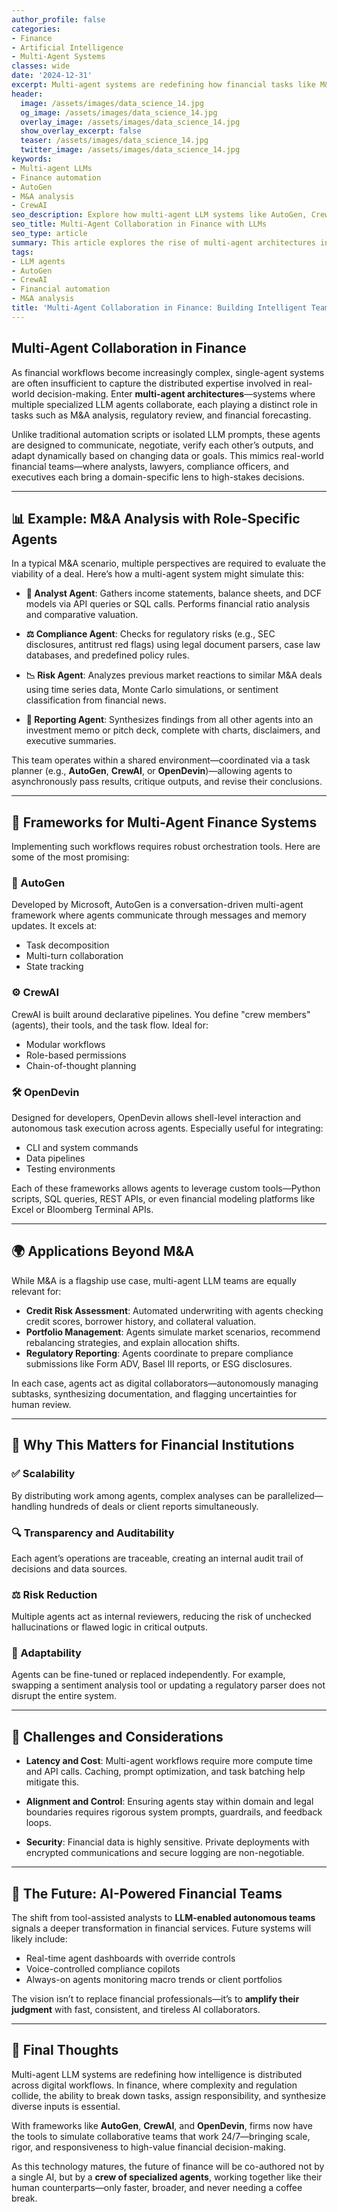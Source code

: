 ```yaml
---
author_profile: false
categories:
- Finance
- Artificial Intelligence
- Multi-Agent Systems
classes: wide
date: '2024-12-31'
excerpt: Multi-agent systems are redefining how financial tasks like M&A analysis can be approached, using teams of collaborative LLMs with distinct responsibilities.
header:
  image: /assets/images/data_science_14.jpg
  og_image: /assets/images/data_science_14.jpg
  overlay_image: /assets/images/data_science_14.jpg
  show_overlay_excerpt: false
  teaser: /assets/images/data_science_14.jpg
  twitter_image: /assets/images/data_science_14.jpg
keywords:
- Multi-agent LLMs
- Finance automation
- AutoGen
- M&A analysis
- CrewAI
seo_description: Explore how multi-agent LLM systems like AutoGen, CrewAI, and OpenDevin can simulate collaborative roles—analyst, compliance, auditor—in complex financial workflows like M&A analysis.
seo_title: Multi-Agent Collaboration in Finance with LLMs
seo_type: article
summary: This article explores the rise of multi-agent architectures in finance, using tools like AutoGen and CrewAI to simulate collaborative roles in tasks like M&A, compliance review, and financial reporting.
tags:
- LLM agents
- AutoGen
- CrewAI
- Financial automation
- M&A analysis
title: 'Multi-Agent Collaboration in Finance: Building Intelligent Teams with LLMs'
---
```


## Multi-Agent Collaboration in Finance

As financial workflows become increasingly complex, single-agent systems are often insufficient to capture the distributed expertise involved in real-world decision-making. Enter **multi-agent architectures**—systems where multiple specialized LLM agents collaborate, each playing a distinct role in tasks such as M&A analysis, regulatory review, and financial forecasting.

Unlike traditional automation scripts or isolated LLM prompts, these agents are designed to communicate, negotiate, verify each other’s outputs, and adapt dynamically based on changing data or goals. This mimics real-world financial teams—where analysts, lawyers, compliance officers, and executives each bring a domain-specific lens to high-stakes decisions.

---

## 📊 Example: M&A Analysis with Role-Specific Agents

In a typical M&A scenario, multiple perspectives are required to evaluate the viability of a deal. Here’s how a multi-agent system might simulate this:

- **🧠 Analyst Agent**: Gathers income statements, balance sheets, and DCF models via API queries or SQL calls. Performs financial ratio analysis and comparative valuation.
  
- **⚖️ Compliance Agent**: Checks for regulatory risks (e.g., SEC disclosures, antitrust red flags) using legal document parsers, case law databases, and predefined policy rules.

- **📉 Risk Agent**: Analyzes previous market reactions to similar M&A deals using time series data, Monte Carlo simulations, or sentiment classification from financial news.

- **📝 Reporting Agent**: Synthesizes findings from all other agents into an investment memo or pitch deck, complete with charts, disclaimers, and executive summaries.

This team operates within a shared environment—coordinated via a task planner (e.g., **AutoGen**, **CrewAI**, or **OpenDevin**)—allowing agents to asynchronously pass results, critique outputs, and revise their conclusions.

---

## 🔧 Frameworks for Multi-Agent Finance Systems

Implementing such workflows requires robust orchestration tools. Here are some of the most promising:

### 🧩 AutoGen

Developed by Microsoft, AutoGen is a conversation-driven multi-agent framework where agents communicate through messages and memory updates. It excels at:

- Task decomposition
- Multi-turn collaboration
- State tracking

### ⚙️ CrewAI

CrewAI is built around declarative pipelines. You define "crew members" (agents), their tools, and the task flow. Ideal for:

- Modular workflows
- Role-based permissions
- Chain-of-thought planning

### 🛠️ OpenDevin

Designed for developers, OpenDevin allows shell-level interaction and autonomous task execution across agents. Especially useful for integrating:

- CLI and system commands
- Data pipelines
- Testing environments

Each of these frameworks allows agents to leverage custom tools—Python scripts, SQL queries, REST APIs, or even financial modeling platforms like Excel or Bloomberg Terminal APIs.

---

## 🌍 Applications Beyond M&A

While M&A is a flagship use case, multi-agent LLM teams are equally relevant for:

- **Credit Risk Assessment**: Automated underwriting with agents checking credit scores, borrower history, and collateral valuation.
- **Portfolio Management**: Agents simulate market scenarios, recommend rebalancing strategies, and explain allocation shifts.
- **Regulatory Reporting**: Agents coordinate to prepare compliance submissions like Form ADV, Basel III reports, or ESG disclosures.

In each case, agents act as digital collaborators—autonomously managing subtasks, synthesizing documentation, and flagging uncertainties for human review.

---

## 💼 Why This Matters for Financial Institutions

### ✅ Scalability

By distributing work among agents, complex analyses can be parallelized—handling hundreds of deals or client reports simultaneously.

### 🔍 Transparency and Auditability

Each agent’s operations are traceable, creating an internal audit trail of decisions and data sources.

### ⚖️ Risk Reduction

Multiple agents act as internal reviewers, reducing the risk of unchecked hallucinations or flawed logic in critical outputs.

### 🔄 Adaptability

Agents can be fine-tuned or replaced independently. For example, swapping a sentiment analysis tool or updating a regulatory parser does not disrupt the entire system.

---

## 🚧 Challenges and Considerations

- **Latency and Cost**: Multi-agent workflows require more compute time and API calls. Caching, prompt optimization, and task batching help mitigate this.

- **Alignment and Control**: Ensuring agents stay within domain and legal boundaries requires rigorous system prompts, guardrails, and feedback loops.

- **Security**: Financial data is highly sensitive. Private deployments with encrypted communications and secure logging are non-negotiable.

---

## 🚀 The Future: AI-Powered Financial Teams

The shift from tool-assisted analysts to **LLM-enabled autonomous teams** signals a deeper transformation in financial services. Future systems will likely include:

- Real-time agent dashboards with override controls
- Voice-controlled compliance copilots
- Always-on agents monitoring macro trends or client portfolios

The vision isn’t to replace financial professionals—it’s to **amplify their judgment** with fast, consistent, and tireless AI collaborators.

---

## 🧠 Final Thoughts

Multi-agent LLM systems are redefining how intelligence is distributed across digital workflows. In finance, where complexity and regulation collide, the ability to break down tasks, assign responsibility, and synthesize diverse inputs is essential.

With frameworks like **AutoGen**, **CrewAI**, and **OpenDevin**, firms now have the tools to simulate collaborative teams that work 24/7—bringing scale, rigor, and responsiveness to high-value financial decision-making.

As this technology matures, the future of finance will be co-authored not by a single AI, but by a **crew of specialized agents**, working together like their human counterparts—only faster, broader, and never needing a coffee break.
